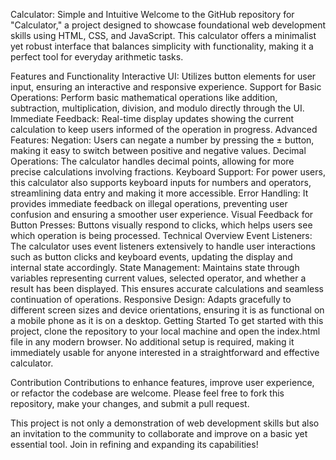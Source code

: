 Calculator: Simple and Intuitive
Welcome to the GitHub repository for "Calculator," a project designed to showcase foundational web development skills using HTML, CSS, and JavaScript. This calculator offers a minimalist yet robust interface that balances simplicity with functionality, making it a perfect tool for everyday arithmetic tasks.

Features and Functionality
Interactive UI: Utilizes button elements for user input, ensuring an interactive and responsive experience.
Support for Basic Operations: Perform basic mathematical operations like addition, subtraction, multiplication, division, and modulo directly through the UI.
Immediate Feedback: Real-time display updates showing the current calculation to keep users informed of the operation in progress.
Advanced Features:
Negation: Users can negate a number by pressing the ± button, making it easy to switch between positive and negative values.
Decimal Operations: The calculator handles decimal points, allowing for more precise calculations involving fractions.
Keyboard Support: For power users, this calculator also supports keyboard inputs for numbers and operators, streamlining data entry and making it more accessible.
Error Handling: It provides immediate feedback on illegal operations, preventing user confusion and ensuring a smoother user experience.
Visual Feedback for Button Presses: Buttons visually respond to clicks, which helps users see which operation is being processed.
Technical Overview
Event Listeners: The calculator uses event listeners extensively to handle user interactions such as button clicks and keyboard events, updating the display and internal state accordingly.
State Management: Maintains state through variables representing current values, selected operator, and whether a result has been displayed. This ensures accurate calculations and seamless continuation of operations.
Responsive Design: Adapts gracefully to different screen sizes and device orientations, ensuring it is as functional on a mobile phone as it is on a desktop.
Getting Started
To get started with this project, clone the repository to your local machine and open the index.html file in any modern browser. No additional setup is required, making it immediately usable for anyone interested in a straightforward and effective calculator.

Contribution
Contributions to enhance features, improve user experience, or refactor the codebase are welcome. Please feel free to fork this repository, make your changes, and submit a pull request.

This project is not only a demonstration of web development skills but also an invitation to the community to collaborate and improve on a basic yet essential tool. Join in refining and expanding its capabilities!